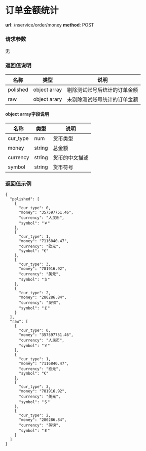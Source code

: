 订单金额统计
=======

**url**: /nservice/order/money
**method**: POST
### 请求参数
无

### 返回值说明

|   名称   |     类型     |             说明             |
|----------|--------------|------------------------------|
| polished | object array | 剔除测试账号后统计的订单金额 |
| raw      | object arary | 未剔除测试账号统计的订单金额 |

#### object array字段说明

|   名称   |  类型  |      说明      |
|----------|--------|----------------|
| cur_type | num    | 货币类型       |
| money    | string | 总金额         |
| currency | string | 货币的中文描述 |
| symbol    | string | 货币符号       |


### 返回值示例

```
{
  "polished": [
    {
      "cur_type": 0,
      "money": "357597751.46",
      "currency": "人民币",
      "symbol": "￥"
    },
    {
      "cur_type": 1,
      "money": "7116840.47",
      "currency": "欧元",
      "symbol": "€"
    },
    {
      "cur_type": 3,
      "money": "781916.92",
      "currency": "美元",
      "symbol": "＄"
    },
    {
      "cur_type": 2,
      "money": "280286.84",
      "currency": "英镑",
      "symbol": "￡"
    }
  ],
  "raw": [
    {
      "cur_type": 0,
      "money": "357597751.46",
      "currency": "人民币",
      "symbol": "￥"
    },
    {
      "cur_type": 1,
      "money": "7116840.47",
      "currency": "欧元",
      "symbol": "€"
    },
    {
      "cur_type": 3,
      "money": "781916.92",
      "currency": "美元",
      "symbol": "＄"
    },
    {
      "cur_type": 2,
      "money": "280286.84",
      "currency": "英镑",
      "symbol": "￡"
    }
  ]
}
```
